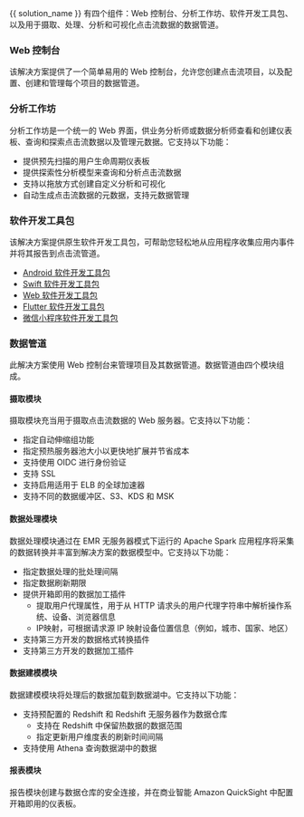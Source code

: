 {{ solution_name }} 有四个组件：Web 控制台、分析工作坊、软件开发工具包、以及用于摄取、处理、分析和可视化点击流数据的数据管道。

### Web 控制台

该解决方案提供了一个简单易用的 Web 控制台，允许您创建点击流项目，以及配置、创建和管理每个项目的数据管道。

### 分析工作坊

分析工作坊是一个统一的 Web 界面，供业务分析师或数据分析师查看和创建仪表板、查询和探索点击流数据以及管理元数据。它支持以下功能：

- 提供预先扫描的用户生命周期仪表板
- 提供探索性分析模型来查询和分析点击流数据
- 支持以拖放方式创建自定义分析和可视化
- 自动生成点击流数据的元数据，支持元数据管理

### 软件开发工具包

该解决方案提供原生软件开发工具包，可帮助您轻松地从应用程序收集应用内事件并将其报告到点击流管道。

- [Android 软件开发工具包][clickstream-andriod]
- [Swift 软件开发工具包][clickstream-swift]
- [Web 软件开发工具包][clickstream-web]
- [Flutter 软件开发工具包][clickstream-flutter]
- [微信小程序软件开发工具包][clickstream-wechat]

### 数据管道

此解决方案使用 Web 控制台来管理项目及其数据管道。数据管道由四个模块组成。

#### 摄取模块

摄取模块充当用于摄取点击流数据的 Web 服务器。它支持以下功能：

- 指定自动伸缩组功能
- 指定预热服务器池大小以更快地扩展并节省成本
- 支持使用 OIDC 进行身份验证
- 支持 SSL
- 支持启用适用于 ELB 的全球加速器
- 支持不同的数据缓冲区、S3、KDS 和 MSK

#### 数据处理模块

数据处理模块通过在 EMR 无服务器模式下运行的 Apache Spark 应用程序将采集的数据转换并丰富到解决方案的数据模型中。它支持以下功能：

- 指定数据处理的批处理间隔
- 指定数据刷新期限
- 提供开箱即用的数据加工插件
  - 提取用户代理属性，用于从 HTTP 请求头的用户代理字符串中解析操作系统、设备、浏览器信息
  - IP映射，可根据请求源 IP 映射设备位置信息（例如，城市、国家、地区）
- 支持第三方开发的数据格式转换插件
- 支持第三方开发的数据加工插件

#### 数据建模模块

数据建模模块将处理后的数据加载到数据湖中。它支持以下功能：

- 支持预配置的 Redshift 和 Redshift 无服务器作为数据仓库
  - 支持在 Redshift 中保留热数据的数据范围
  - 指定更新用户维度表的刷新时间间隔
- 支持使用 Athena 查询数据湖中的数据

#### 报表模块

报告模块创建与数据仓库的安全连接，并在商业智能 Amazon QuickSight 中配置开箱即用的仪表板。

[clickstream-swift]: https://github.com/aws-solutions/clickstream-analytics-on-aws-swift-sdk
[clickstream-andriod]: https://github.com/aws-solutions/clickstream-analytics-on-aws-android-sdk
[clickstream-web]: https://github.com/aws-solutions/clickstream-analytics-on-aws-web-sdk
[clickstream-flutter]: https://github.com/aws-solutions/clickstream-analytics-on-aws-flutter-sdk
[clickstream-wechat]: https://github.com/awslabs/clickstream-wechat

